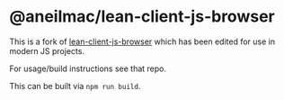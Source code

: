 # @aneilmac/lean-client-js-browser

This is a fork of [lean-client-js-browser](https://github.com/leanprover/lean-client-js/tree/master/lean-client-js-browser)
which has been edited for use in modern JS projects.

For usage/build instructions see that repo.

This can be built via `npm run build`.

